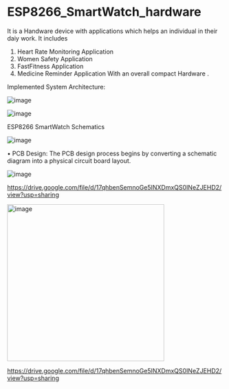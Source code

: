 # ESP8266_SmartWatch_hardware

It is a Handware device with applications which helps an individual in their daiy work. 
It includes
1. Heart Rate Monitoring Application 
2. Women Safety Application 
3. FastFitness Application
4. Medicine Reminder Application 
With an overall compact Hardware .


Implemented System Architecture:


![image](https://github.com/KrutikaShindeGH/ESP8266_SmartWatch_hardware/assets/138847255/8d27ef42-eea1-4573-98f3-e0e2e63832c0)






![image](https://github.com/KrutikaShindeGH/ESP8266_SmartWatch_hardware/assets/138847255/92797e13-1c73-4ec1-8efc-64e746aeb0db)






ESP8266 SmartWatch Schematics






![image](https://github.com/KrutikaShindeGH/ESP8266_SmartWatch_hardware/assets/138847255/52bd1c9f-e182-412a-8bdf-76dad13be9f6)






•	PCB Design:
The PCB design process begins by converting a schematic diagram into a physical circuit board layout. 



![image](https://github.com/KrutikaShindeGH/ESP8266_SmartWatch_hardware/assets/138847255/aa109412-2f9d-448b-bb5d-03277e484340)




https://drive.google.com/file/d/17qhbenSemnoGe5INXDmxQS0INeZJEHD2/view?usp=sharing



<img width="365" alt="image" src="https://github.com/KrutikaShindeGH/ESP8266_SmartWatch_hardware/assets/138847255/b3740477-26ee-4207-bfa4-9c37e15b6c5c">

https://drive.google.com/file/d/17qhbenSemnoGe5INXDmxQS0INeZJEHD2/view?usp=sharing
